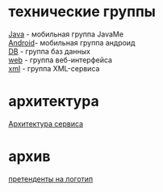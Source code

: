 # технические группы #
[Java](Java.md) - мобильная группа JavaMe<br>
<a href='Android.md'>Android</a>- мобильная группа андроид<br>
<a href='DB.md'>DB</a> - группа баз данных<br>
<a href='web.md'>web</a> - группа веб-интерфейса<br>
<a href='xml.md'>xml</a> - группа XML-сервиса<br>

<h1>архитектура</h1>
<a href='architecture.md'>Архитектура сервиса</a>

<h1>архив</h1>
<a href='logoCandidates.md'>претенденты на логотип</a>